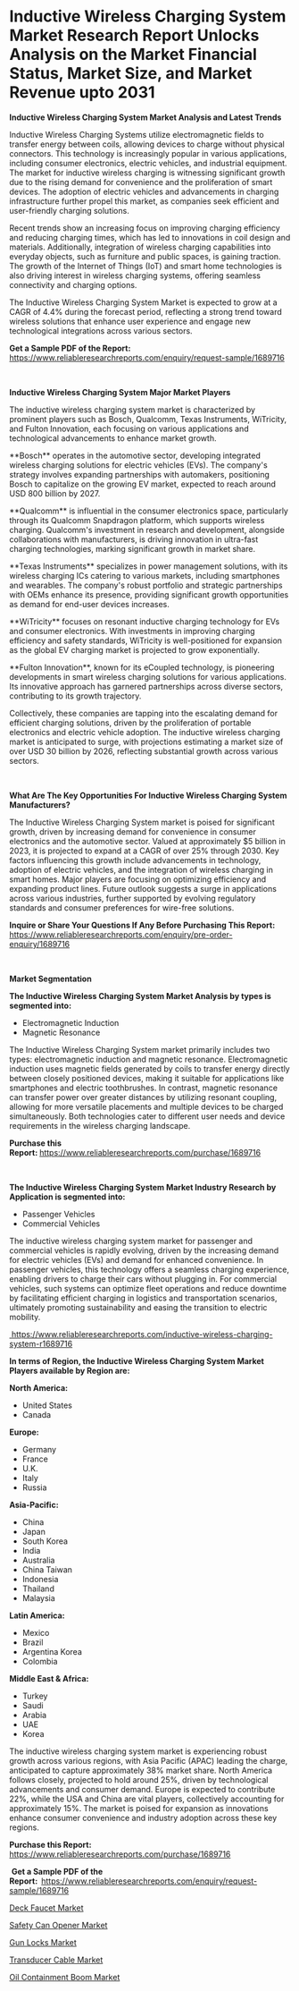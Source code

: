 <p><h1>Inductive Wireless Charging System Market Research Report Unlocks Analysis on the Market Financial Status, Market Size, and Market Revenue upto 2031</h1></p><p><strong>Inductive Wireless Charging System Market Analysis and Latest Trends</strong></p>
<p><p>Inductive Wireless Charging Systems utilize electromagnetic fields to transfer energy between coils, allowing devices to charge without physical connectors. This technology is increasingly popular in various applications, including consumer electronics, electric vehicles, and industrial equipment. The market for inductive wireless charging is witnessing significant growth due to the rising demand for convenience and the proliferation of smart devices. The adoption of electric vehicles and advancements in charging infrastructure further propel this market, as companies seek efficient and user-friendly charging solutions.</p><p>Recent trends show an increasing focus on improving charging efficiency and reducing charging times, which has led to innovations in coil design and materials. Additionally, integration of wireless charging capabilities into everyday objects, such as furniture and public spaces, is gaining traction. The growth of the Internet of Things (IoT) and smart home technologies is also driving interest in wireless charging systems, offering seamless connectivity and charging options.</p><p>The Inductive Wireless Charging System Market is expected to grow at a CAGR of 4.4% during the forecast period, reflecting a strong trend toward wireless solutions that enhance user experience and engage new technological integrations across various sectors.</p></p>
<p><strong>Get a Sample PDF of the Report:&nbsp;</strong> <a href="https://www.reliableresearchreports.com/enquiry/request-sample/1689716?utm_campaign=1509&utm_medium=2&utm_source=Github&utm_content=ia&utm_term=17102024&utm_id=inductive-wireless-charging-system">https://www.reliableresearchreports.com/enquiry/request-sample/1689716</a></p>
<p>&nbsp;</p>
<p><strong>Inductive Wireless Charging System Major Market Players</strong></p>
<p><p>The inductive wireless charging system market is characterized by prominent players such as Bosch, Qualcomm, Texas Instruments, WiTricity, and Fulton Innovation, each focusing on various applications and technological advancements to enhance market growth.</p><p>**Bosch** operates in the automotive sector, developing integrated wireless charging solutions for electric vehicles (EVs). The company's strategy involves expanding partnerships with automakers, positioning Bosch to capitalize on the growing EV market, expected to reach around USD 800 billion by 2027.</p><p>**Qualcomm** is influential in the consumer electronics space, particularly through its Qualcomm Snapdragon platform, which supports wireless charging. Qualcomm's investment in research and development, alongside collaborations with manufacturers, is driving innovation in ultra-fast charging technologies, marking significant growth in market share.</p><p>**Texas Instruments** specializes in power management solutions, with its wireless charging ICs catering to various markets, including smartphones and wearables. The company's robust portfolio and strategic partnerships with OEMs enhance its presence, providing significant growth opportunities as demand for end-user devices increases.</p><p>**WiTricity** focuses on resonant inductive charging technology for EVs and consumer electronics. With investments in improving charging efficiency and safety standards, WiTricity is well-positioned for expansion as the global EV charging market is projected to grow exponentially.</p><p>**Fulton Innovation**, known for its eCoupled technology, is pioneering developments in smart wireless charging solutions for various applications. Its innovative approach has garnered partnerships across diverse sectors, contributing to its growth trajectory.</p><p>Collectively, these companies are tapping into the escalating demand for efficient charging solutions, driven by the proliferation of portable electronics and electric vehicle adoption. The inductive wireless charging market is anticipated to surge, with projections estimating a market size of over USD 30 billion by 2026, reflecting substantial growth across various sectors.</p></p>
<p>&nbsp;</p>
<p><strong>What Are The Key Opportunities For Inductive Wireless Charging System Manufacturers?</strong></p>
<p><p>The Inductive Wireless Charging System market is poised for significant growth, driven by increasing demand for convenience in consumer electronics and the automotive sector. Valued at approximately $5 billion in 2023, it is projected to expand at a CAGR of over 25% through 2030. Key factors influencing this growth include advancements in technology, adoption of electric vehicles, and the integration of wireless charging in smart homes. Major players are focusing on optimizing efficiency and expanding product lines. Future outlook suggests a surge in applications across various industries, further supported by evolving regulatory standards and consumer preferences for wire-free solutions.</p></p>
<p><strong>Inquire or Share Your Questions If Any Before Purchasing This Report:</strong> <a href="https://www.reliableresearchreports.com/enquiry/pre-order-enquiry/1689716?utm_campaign=1509&utm_medium=2&utm_source=Github&utm_content=ia&utm_term=17102024&utm_id=inductive-wireless-charging-system">https://www.reliableresearchreports.com/enquiry/pre-order-enquiry/1689716</a></p>
<p>&nbsp;</p>
<p><strong>Market Segmentation</strong></p>
<p><strong>The Inductive Wireless Charging System Market Analysis by types is segmented into:</strong></p>
<p><ul><li>Electromagnetic Induction</li><li>Magnetic Resonance</li></ul></p>
<p><p>The Inductive Wireless Charging System market primarily includes two types: electromagnetic induction and magnetic resonance. Electromagnetic induction uses magnetic fields generated by coils to transfer energy directly between closely positioned devices, making it suitable for applications like smartphones and electric toothbrushes. In contrast, magnetic resonance can transfer power over greater distances by utilizing resonant coupling, allowing for more versatile placements and multiple devices to be charged simultaneously. Both technologies cater to different user needs and device requirements in the wireless charging landscape.</p></p>
<p><strong>Purchase this Report:&nbsp;</strong><a href="https://www.reliableresearchreports.com/purchase/1689716?utm_campaign=1509&utm_medium=2&utm_source=Github&utm_content=ia&utm_term=17102024&utm_id=inductive-wireless-charging-system">https://www.reliableresearchreports.com/purchase/1689716</a></p>
<p>&nbsp;</p>
<p><strong>The Inductive Wireless Charging System Market Industry Research by Application is segmented into:</strong></p>
<p><ul><li>Passenger Vehicles</li><li>Commercial Vehicles</li></ul></p>
<p><p>The inductive wireless charging system market for passenger and commercial vehicles is rapidly evolving, driven by the increasing demand for electric vehicles (EVs) and demand for enhanced convenience. In passenger vehicles, this technology offers a seamless charging experience, enabling drivers to charge their cars without plugging in. For commercial vehicles, such systems can optimize fleet operations and reduce downtime by facilitating efficient charging in logistics and transportation scenarios, ultimately promoting sustainability and easing the transition to electric mobility.</p></p>
<p><a href="https://www.reliableresearchreports.com/inductive-wireless-charging-system-r1689716?utm_campaign=1509&utm_medium=2&utm_source=Github&utm_content=ia&utm_term=17102024&utm_id=inductive-wireless-charging-system">&nbsp;https://www.reliableresearchreports.com/inductive-wireless-charging-system-r1689716</a></p>
<p><strong>In terms of Region, the Inductive Wireless Charging System Market Players available by Region are:</strong></p>
<p>
    <p> <strong> North America: </strong>
        <ul>
            <li>United States</li>
            <li>Canada</li>
        </ul>
        </p> 
    <p> <strong> Europe: </strong>
        <ul>
            <li>Germany</li>
            <li>France</li>
            <li>U.K.</li>
            <li>Italy</li>
            <li>Russia</li>
        </ul>
        </p> 
    <p> <strong> Asia-Pacific: </strong>
        <ul>
            <li>China</li>
            <li>Japan</li>
            <li>South Korea</li>
            <li>India</li>
            <li>Australia</li>
            <li>China Taiwan</li>
            <li>Indonesia</li>
            <li>Thailand</li>
            <li>Malaysia</li>
        </ul>
        </p> 
    <p> <strong> Latin America: </strong>
        <ul>
            <li>Mexico</li>
            <li>Brazil</li>
            <li>Argentina Korea</li>
            <li>Colombia</li>
        </ul>
        </p> 
    <p> <strong> Middle East & Africa: </strong>
        <ul>
            <li>Turkey</li>
            <li>Saudi</li>
            <li>Arabia</li>
            <li>UAE</li>
            <li>Korea</li>
        </ul>
    </p>
    </p>
<p><p>The inductive wireless charging system market is experiencing robust growth across various regions, with Asia Pacific (APAC) leading the charge, anticipated to capture approximately 38% market share. North America follows closely, projected to hold around 25%, driven by technological advancements and consumer demand. Europe is expected to contribute 22%, while the USA and China are vital players, collectively accounting for approximately 15%. The market is poised for expansion as innovations enhance consumer convenience and industry adoption across these key regions.</p></p>
<p><strong>Purchase this Report: </strong><a href="https://www.reliableresearchreports.com/purchase/1689716?utm_campaign=1509&utm_medium=2&utm_source=Github&utm_content=ia&utm_term=17102024&utm_id=inductive-wireless-charging-system">https://www.reliableresearchreports.com/purchase/1689716</a></p>
<p>&nbsp;<strong>Get a Sample PDF of the Report:&nbsp;&nbsp;</strong><a href="https://www.reliableresearchreports.com/enquiry/request-sample/1689716?utm_campaign=1509&utm_medium=2&utm_source=Github&utm_content=ia&utm_term=17102024&utm_id=inductive-wireless-charging-system">https://www.reliableresearchreports.com/enquiry/request-sample/1689716</a></p>
<p><strong></strong></p>
<p><p><a href="https://www.linkedin.com/pulse/investment-opportunities-deck-faucet-sector-risk-analysis-roi-snvxe?utm_campaign=1509&utm_medium=2&utm_source=Github&utm_content=ia&utm_term=17102024&utm_id=inductive-wireless-charging-system">Deck Faucet Market</a></p><p><a href="https://www.linkedin.com/pulse/safety-can-opener-market-innovations-trends-comprehensive-ndu4e?utm_campaign=1509&utm_medium=2&utm_source=Github&utm_content=ia&utm_term=17102024&utm_id=inductive-wireless-charging-system">Safety Can Opener Market</a></p><p><a href="https://www.linkedin.com/pulse/gun-locks-market-dynamics-application-types-emerging-trends-dmvae?utm_campaign=1509&utm_medium=2&utm_source=Github&utm_content=ia&utm_term=17102024&utm_id=inductive-wireless-charging-system">Gun Locks Market</a></p><p><a href="https://www.linkedin.com/pulse/transducer-cable-market-evolution-future-outlook-forecasting-sug6e?utm_campaign=1509&utm_medium=2&utm_source=Github&utm_content=ia&utm_term=17102024&utm_id=inductive-wireless-charging-system">Transducer Cable Market</a></p><p><a href="https://www.linkedin.com/pulse/decoding-oil-containment-boom-industry-dynamics-strategic-mknke?utm_campaign=1509&utm_medium=2&utm_source=Github&utm_content=ia&utm_term=17102024&utm_id=inductive-wireless-charging-system">Oil Containment Boom Market</a></p></p>